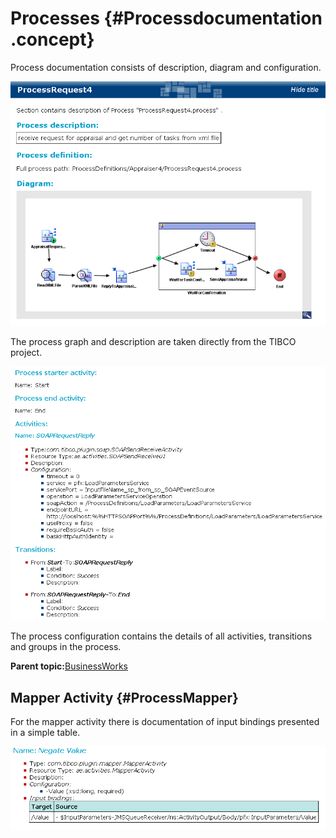 # Processes {#Processdocumentation .concept}

Process documentation consists of description, diagram and configuration.

![Screenshot of process graph example](img/processDescription.png "Process description and process graph")

The process graph and description are taken directly from the TIBCO project.

![Screenshot of process configuration example](img/processConfiguration.png "Process configuration")

The process configuration contains the details of all activities, transitions and groups in the process.

**Parent topic:**[BusinessWorks](../../../core/documentation_modules/bw/bw.md)

## Mapper Activity {#ProcessMapper}

For the mapper activity there is documentation of input bindings presented in a simple table.

![Input bindings are documented for Mapper activity](img/mapper.png "Input bindings are documented for Mapper activity")

